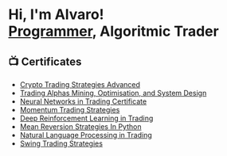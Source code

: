 <h1>Hi, I'm Alvaro! <br/><a href="https://github.com/alvarojavier123">Programmer</a>, Algoritmic Trader <a href="https://github.com/alvarojavier123"></a>
<h2>📺 Certificates </h2>

- [Crypto Trading Strategies Advanced](https://www.linkedin.com/in/alvaro-molina-825439177/details/education/1747415750171/single-media-viewer/?profileId=ACoAACnjlF0BlB7t9JcDhiB7dlbVeOa76ojb5PA)
- [Trading Alphas Mining, Optimisation, and System Design](https://www.linkedin.com/in/alvaro-molina-825439177/details/education/1747414992067/single-media-viewer/?profileId=ACoAACnjlF0BlB7t9JcDhiB7dlbVeOa76ojb5PA)
- [Neural Networks in Trading Certificate](https://www.linkedin.com/in/alvaro-molina-825439177/details/education/1747415057319/single-media-viewer/?profileId=ACoAACnjlF0BlB7t9JcDhiB7dlbVeOa76ojb5PA)
- [Momentum Trading Strategies](https://www.linkedin.com/in/alvaro-molina-825439177/details/education/1747419418302/single-media-viewer/?profileId=ACoAACnjlF0BlB7t9JcDhiB7dlbVeOa76ojb5PA)
- [Deep Reinforcement Learning in Trading](https://www.linkedin.com/in/alvaro-molina-825439177/details/education/1747422532560/single-media-viewer/?profileId=ACoAACnjlF0BlB7t9JcDhiB7dlbVeOa76ojb5PA)
- [Mean Reversion Strategies In Python](https://www.linkedin.com/in/alvaro-molina-825439177/details/education/1747428311973/single-media-viewer/?profileId=ACoAACnjlF0BlB7t9JcDhiB7dlbVeOa76ojb5PA)
- [Natural Language Processing in Trading](https://www.linkedin.com/in/alvaro-molina-825439177/details/education/1747424634857/single-media-viewer/?profileId=ACoAACnjlF0BlB7t9JcDhiB7dlbVeOa76ojb5PA)
- [Swing Trading Strategies](https://www.linkedin.com/in/alvaro-molina-825439177/details/education/1747426818171/single-media-viewer/?profileId=ACoAACnjlF0BlB7t9JcDhiB7dlbVeOa76ojb5PA)
